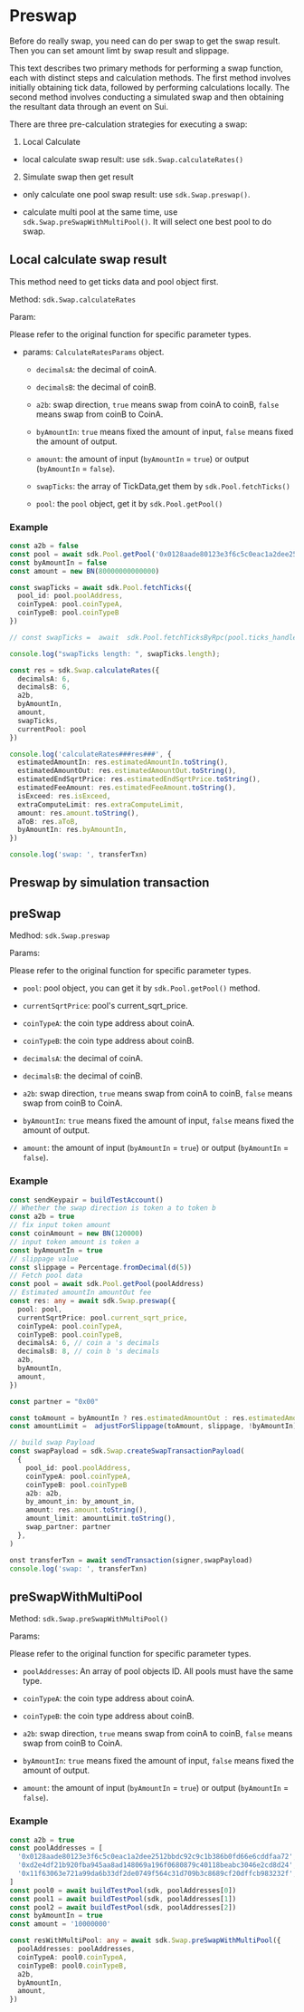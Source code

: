 # Preswap

Before do really swap, you need can do per swap to get the swap result. Then you can set amount limt by swap result and slippage.

This text describes two primary methods for performing a swap function, each with distinct steps and calculation methods. The first method involves initially obtaining tick data, followed by performing calculations locally. The second method involves conducting a simulated swap and then obtaining the resultant data through an event on Sui.

There are three pre-calculation strategies for executing a swap:

1. Local Calculate

- local calculate swap result: use `sdk.Swap.calculateRates()`

2. Simulate swap then get result

- only calculate one pool swap result: use `sdk.Swap.preswap()`.

- calculate multi pool at the same time, use `sdk.Swap.preSwapWithMultiPool()`. It will select one best pool to do swap.

## Local calculate swap result

This method need to get ticks data and pool object first.

Method: `sdk.Swap.calculateRates`

Param:

Please refer to the original function for specific parameter types.

- params: `CalculateRatesParams` object.

  - `decimalsA`: the decimal of coinA.

  - `decimalsB`: the decimal of coinB.

  - `a2b`: swap direction, `true` means swap from coinA to coinB, `false` means swap from coinB to CoinA.

  - `byAmountIn`: `true` means fixed the amount of input, `false` means fixed the amount of output.

  - `amount`: the amount of input (`byAmountIn` = `true`) or output (`byAmountIn` = `false`).

  - `swapTicks`: the array of TickData,get them by `sdk.Pool.fetchTicks()`

  - `pool`: the `pool` object, get it by `sdk.Pool.getPool()`

### Example

```typescript
const a2b = false
const pool = await sdk.Pool.getPool('0x0128aade80123e3f6c5c0eac1a2dee2512bbdc92c9c1b386b0fd66e6cddfaa72')
const byAmountIn = false
const amount = new BN(80000000000000)

const swapTicks = await sdk.Pool.fetchTicks({
  pool_id: pool.poolAddress,
  coinTypeA: pool.coinTypeA,
  coinTypeB: pool.coinTypeB
})

// const swapTicks =  await  sdk.Pool.fetchTicksByRpc(pool.ticks_handle)

console.log("swapTicks length: ", swapTicks.length);

const res = sdk.Swap.calculateRates({
  decimalsA: 6,
  decimalsB: 6,
  a2b,
  byAmountIn,
  amount,
  swapTicks,
  currentPool: pool
})

console.log('calculateRates###res###', {
  estimatedAmountIn: res.estimatedAmountIn.toString(),
  estimatedAmountOut: res.estimatedAmountOut.toString(),
  estimatedEndSqrtPrice: res.estimatedEndSqrtPrice.toString(),
  estimatedFeeAmount: res.estimatedFeeAmount.toString(),
  isExceed: res.isExceed,
  extraComputeLimit: res.extraComputeLimit,
  amount: res.amount.toString(),
  aToB: res.aToB,
  byAmountIn: res.byAmountIn,
})

console.log('swap: ', transferTxn)
```

## Preswap by simulation transaction

## preSwap

Medhod: `sdk.Swap.preswap`

Params:

Please refer to the original function for specific parameter types.

- `pool`: pool object, you can get it by `sdk.Pool.getPool()` method.

- `currentSqrtPrice`: pool's current_sqrt_price.

- `coinTypeA`: the coin type address about coinA.

- `coinTypeB`: the coin type address about coinB.

- `decimalsA`: the decimal of coinA.

- `decimalsB`: the decimal of coinB.

- `a2b`: swap direction, `true` means swap from coinA to coinB, `false` means swap from coinB to CoinA.

- `byAmountIn`: `true` means fixed the amount of input, `false` means fixed the amount of output.

- `amount`: the amount of input (`byAmountIn` = `true`) or output (`byAmountIn` = `false`).

### Example

```typescript
const sendKeypair = buildTestAccount()
// Whether the swap direction is token a to token b
const a2b = true
// fix input token amount
const coinAmount = new BN(120000)
// input token amount is token a
const byAmountIn = true
// slippage value
const slippage = Percentage.fromDecimal(d(5))
// Fetch pool data
const pool = await sdk.Pool.getPool(poolAddress)
// Estimated amountIn amountOut fee
const res: any = await sdk.Swap.preswap({
  pool: pool,
  currentSqrtPrice: pool.current_sqrt_price,
  coinTypeA: pool.coinTypeA,
  coinTypeB: pool.coinTypeB,
  decimalsA: 6, // coin a 's decimals
  decimalsB: 8, // coin b 's decimals
  a2b,
  byAmountIn,
  amount,
})

const partner = "0x00"

const toAmount = byAmountIn ? res.estimatedAmountOut : res.estimatedAmountIn
const amountLimit =  adjustForSlippage(toAmount, slippage, !byAmountIn)

// build swap Payload
const swapPayload = sdk.Swap.createSwapTransactionPayload(
  {
    pool_id: pool.poolAddress,
    coinTypeA: pool.coinTypeA,
    coinTypeB: pool.coinTypeB
    a2b: a2b,
    by_amount_in: by_amount_in,
    amount: res.amount.toString(),
    amount_limit: amountLimit.toString(),
    swap_partner: partner
  },
)

onst transferTxn = await sendTransaction(signer,swapPayload)
console.log('swap: ', transferTxn)
```

## preSwapWithMultiPool

Method: `sdk.Swap.preSwapWithMultiPool()`

Params:

Please refer to the original function for specific parameter types.

- `poolAddresses`: An array of pool objects ID. All pools must have the same type.

- `coinTypeA`: the coin type address about coinA.

- `coinTypeB`: the coin type address about coinB.

- `a2b`: swap direction, `true` means swap from coinA to coinB, `false` means swap from coinB to CoinA.

- `byAmountIn`: `true` means fixed the amount of input, `false` means fixed the amount of output.

- `amount`: the amount of input (`byAmountIn` = `true`) or output (`byAmountIn` = `false`).

### Example

```typescript
const a2b = true
const poolAddresses = [
  '0x0128aade80123e3f6c5c0eac1a2dee2512bbdc92c9c1b386b0fd66e6cddfaa72',
  '0xd2e4df21b920fba945aa8ad148069a196f0680879c40118beabc3046e2cd8d24',
  '0x11f63063e721a99da6b33df2de0749f564c31d709b3c8689cf20dffcb983232f',
]
const pool0 = await buildTestPool(sdk, poolAddresses[0])
const pool1 = await buildTestPool(sdk, poolAddresses[1])
const pool2 = await buildTestPool(sdk, poolAddresses[2])
const byAmountIn = true
const amount = '10000000'

const resWithMultiPool: any = await sdk.Swap.preSwapWithMultiPool({
  poolAddresses: poolAddresses,
  coinTypeA: pool0.coinTypeA,
  coinTypeB: pool0.coinTypeB,
  a2b,
  byAmountIn,
  amount,
})
```
